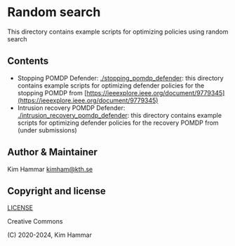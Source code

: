 # Random search

This directory contains example scripts for optimizing policies using random search

## Contents

- Stopping POMDP Defender: [./stopping_pomdp_defender](stopping_pomdp_defender): this directory contains example scripts
  for optimizing defender policies for the stopping POMDP
  from [https://ieeexplore.ieee.org/document/9779345](https://ieeexplore.ieee.org/document/9779345)
- Intrusion recovery POMDP Defender: [./intrusion_recovery_pomdp_defender](intrusion_recovery_pomdp_defender): this
  directory contains example scripts for optimizing defender policies for the recovery POMDP from (under submissions)

## Author & Maintainer

Kim Hammar <kimham@kth.se>

## Copyright and license

[LICENSE](../../../LICENSE.md)

Creative Commons

(C) 2020-2024, Kim Hammar